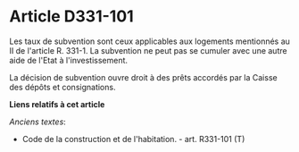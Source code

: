 # Article D331-101

Les taux de subvention sont ceux applicables aux logements mentionnés au II de l'article R. 331-1. La subvention ne peut pas
se cumuler avec une autre aide de l'Etat à l'investissement. 

La décision de subvention ouvre droit à des prêts accordés par la Caisse des dépôts et consignations.

**Liens relatifs à cet article**

_Anciens textes_:

  - Code de la construction et de l'habitation. - art. R331-101 (T)
